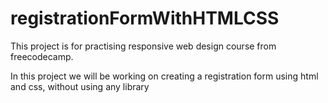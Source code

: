 # registrationFormWithHTMLCSS

This project is for practising responsive web design course from freecodecamp.

In this project we will be working on creating a registration form using html and css, without using any library
